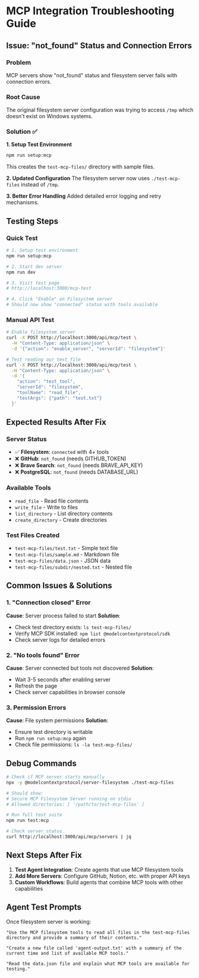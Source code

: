 # MCP Integration Troubleshooting Guide

## Issue: "not_found" Status and Connection Errors

### Problem
MCP servers show "not_found" status and filesystem server fails with connection errors.

### Root Cause
The original filesystem server configuration was trying to access `/tmp` which doesn't exist on Windows systems.

### Solution ✅

**1. Setup Test Environment**
```bash
npm run setup:mcp
```
This creates the `test-mcp-files/` directory with sample files.

**2. Updated Configuration**
The filesystem server now uses `./test-mcp-files` instead of `/tmp`.

**3. Better Error Handling**
Added detailed error logging and retry mechanisms.

## Testing Steps

### Quick Test
```bash
# 1. Setup test environment
npm run setup:mcp

# 2. Start dev server
npm run dev

# 3. Visit test page
# http://localhost:3000/mcp-test

# 4. Click "Enable" on Filesystem server
# Should now show "connected" status with tools available
```

### Manual API Test
```bash
# Enable filesystem server
curl -X POST http://localhost:3000/api/mcp/test \
  -H "Content-Type: application/json" \
  -d '{"action": "enable_server", "serverId": "filesystem"}'

# Test reading our test file
curl -X POST http://localhost:3000/api/mcp/test \
  -H "Content-Type: application/json" \
  -d '{
    "action": "test_tool",
    "serverId": "filesystem",
    "toolName": "read_file",
    "testArgs": {"path": "test.txt"}
  }'
```

## Expected Results After Fix

### Server Status
- ✅ **Filesystem**: `connected` with 4+ tools
- ❌ **GitHub**: `not_found` (needs GITHUB_TOKEN)
- ❌ **Brave Search**: `not_found` (needs BRAVE_API_KEY)  
- ❌ **PostgreSQL**: `not_found` (needs DATABASE_URL)

### Available Tools
- `read_file` - Read file contents
- `write_file` - Write to files
- `list_directory` - List directory contents
- `create_directory` - Create directories

### Test Files Created
- `test-mcp-files/test.txt` - Simple text file
- `test-mcp-files/sample.md` - Markdown file
- `test-mcp-files/data.json` - JSON data
- `test-mcp-files/subdir/nested.txt` - Nested file

## Common Issues & Solutions

### 1. "Connection closed" Error
**Cause**: Server process failed to start
**Solution**: 
- Check test directory exists: `ls test-mcp-files/`
- Verify MCP SDK installed: `npm list @modelcontextprotocol/sdk`
- Check server logs for detailed errors

### 2. "No tools found" Error
**Cause**: Server connected but tools not discovered
**Solution**: 
- Wait 3-5 seconds after enabling server
- Refresh the page
- Check server capabilities in browser console

### 3. Permission Errors
**Cause**: File system permissions
**Solution**:
- Ensure test directory is writable
- Run `npm run setup:mcp` again
- Check file permissions: `ls -la test-mcp-files/`

## Debug Commands

```bash
# Check if MCP server starts manually
npx -y @modelcontextprotocol/server-filesystem ./test-mcp-files

# Should show:
# Secure MCP Filesystem Server running on stdio
# Allowed directories: [ '/path/to/test-mcp-files' ]

# Run full test suite
npm run test:mcp

# Check server status
curl http://localhost:3000/api/mcp/servers | jq
```

## Next Steps After Fix

1. **Test Agent Integration**: Create agents that use MCP filesystem tools
2. **Add More Servers**: Configure GitHub, Notion, etc. with proper API keys
3. **Custom Workflows**: Build agents that combine MCP tools with other capabilities

## Agent Test Prompts

Once filesystem server is working:

```
"Use the MCP filesystem tools to read all files in the test-mcp-files directory and provide a summary of their contents."
```

```
"Create a new file called 'agent-output.txt' with a summary of the current time and list of available MCP tools."
```

```
"Read the data.json file and explain what MCP tools are available for testing."
```